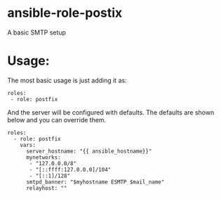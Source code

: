 # ansible-role-postix 

A basic SMTP setup 

# Usage:

The most basic usage is just adding it as:

    roles:
     - role: postfix

And the server will be configured with defaults. The defaults are shown below and you can override them. 
 

    roles:
      - role: postfix
        vars:
          server_hostname: "{{ ansible_hostname}}"
          mynetworks: 
           - "127.0.0.0/8"
           - "[::ffff:127.0.0.0]/104"
           - "[::1]/128"
          smtpd_banner: "$myhostname ESMTP $mail_name"   
          relayhost: ""

